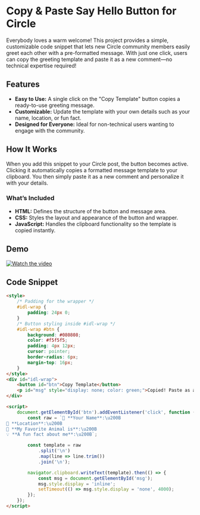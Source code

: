 # Copy & Paste Say Hello Button for Circle

Everybody loves a warm welcome! This project provides a simple, customizable code snippet that lets new Circle community members easily greet each other with a pre-formatted message. With just one click, users can copy the greeting template and paste it as a new comment—no technical expertise required!

## Features

- **Easy to Use:** A single click on the "Copy Template" button copies a ready-to-use greeting message.
- **Customizable:** Update the template with your own details such as your name, location, or fun fact.
- **Designed for Everyone:** Ideal for non-technical users wanting to engage with the community.

## How It Works

When you add this snippet to your Circle post, the button becomes active. Clicking it automatically copies a formatted message template to your clipboard. You then simply paste it as a new comment and personalize it with your details.

### What’s Included

- **HTML:** Defines the structure of the button and message area.
- **CSS:** Styles the layout and appearance of the button and wrapper.
- **JavaScript:** Handles the clipboard functionality so the template is copied instantly.

## Demo
[![Watch the video](https://img.youtube.com/vi/yodagnrm4S8/hqdefault.jpg)](https://youtu.be/yodagnrm4S8)

## Code Snippet

```html
<style>
    /* Padding for the wrapper */
    #idl-wrap {
        padding: 24px 0;
    }
    /* Button styling inside #idl-wrap */
    #idl-wrap #btn {
        background: #080808;
        color: #f5f5f5;
        padding: 4px 12px;
        cursor: pointer;
        border-radius: 6px;
        margin-top: 16px;
    }
</style>
<div id="idl-wrap">
    <button id="btn">Copy Template</button>
    <p id="msg" style="display: none; color: green;">Copied! Paste as a new comment below.</p>
</div>

<script>
    document.getElementById('btn').addEventListener('click', function () {
        const raw = `👋 **Your Name**:\u200B
📍 **Location**:\u200B
🎯 **My Favorite Animal is**:\u200B
💡 **A fun fact about me**:\u200B`;

        const template = raw
            .split('\n')
            .map(line => line.trim())
            .join('\n');

        navigator.clipboard.writeText(template).then(() => {
            const msg = document.getElementById('msg');
            msg.style.display = 'inline';
            setTimeout(() => msg.style.display = 'none', 4000);
        });
    });
</script>
